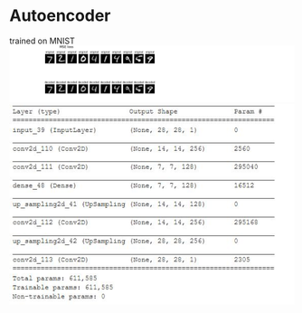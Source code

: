 
# Autoencoder #
trained on MNIST
![results](https://github.com/SimRunBot/AdvancedDeepLearning/blob/master/autoencoder_ex01/autoencoder_mse(2).png)
![architecture](https://github.com/SimRunBot/AdvancedDeepLearning/blob/master/autoencoder_ex01/modelarchitecture.JPG)
